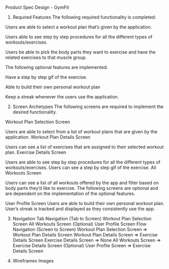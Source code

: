 Product Spec Design - GymFit

1. Required Features
The following required functionality is completed:

Users are able to select a workout plan that’s given by the application.

Users able to see step by step procedures for all the different types of workouts/exercises.

Users be able to pick the body parts they want to exercise and have the related exercises to that muscle group.

The following optional features are implemented:

Have a step by step gif of the exercise.

Able to build their own personal workout plan

Keep a streak whenever the users use the application.

2. Screen Archetypes
The following screens are required to implement the desired functionality.

Workout Plan Selection Screen

Users are able to select from a list of workout plans that are given by the application.
Workout Plan Details Screen

Users can see a list of exercises that are assigned to their selected workout plan.
Exercise Details Screen

Users are able to see step by step procedures for all the different types of workouts/exercises.
Users can see a step by step gif of the exercise.
All Workouts Screen

Users can see a list of all workouts offered by the app and filter based on body parts they’d like to exercise.
The following screens are optional and are dependent on the implementation of the optional features.

User Profile Screen
Users are able to build their own personal workout plan.
User’s streak is tracked and displayed as they consistently use the app.

3. Navigation
Tab Navigation (Tab to Screen)
Workout Plan Selection Screen
All Workouts Screen
(Optional) User Profile Screen
Flow Navigation (Screen to Screen)
Workout Plan Selection Screen => Workout Plan Details Screen
Workout Plan Details Screen => Exercise Details Screen
Exercise Details Screen => None
All Workouts Screen => Exercise Details Screen
(Optional) User Profile Screen => Exercise Details Screen

4. Wireframes
Images
